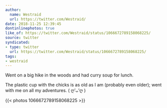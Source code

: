 ```yaml
---
author:
  name: Westraid
  url: https://twitter.com/Westraid/
date: 2018-11-25 12:39:45
dontinlinephotos: true
like_of: https://twitter.com/Westraid/status/1066672789158068225/
source: twitter
syndicated:
- type: twitter
  url: https://twitter.com/Westraid/status/1066672789158068225/
tags:
- westraid
---
```


Went on a big hike in the woods and had curry soup for lunch.

The plastic cup with the chicks is as old as I am (probably even older); went with me on all my adventures. ( ღ’ᴗ’ღ ) 

{{< photos 1066672789158068225 >}}